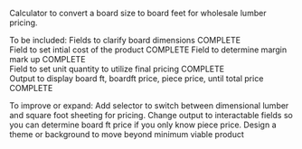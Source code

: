 Calculator to convert a board size to board feet for wholesale lumber pricing.

To be included:
Fields to clarify board dimensions  COMPLETE  
Field to set intial cost of the product  COMPLETE
Field to determine margin mark up  COMPLETE  
Field to set unit quantity to utilize final pricing  COMPLETE  
Output to display board ft, boardft price, piece price, until total price  COMPLETE

To improve or expand:
Add selector to switch between dimensional lumber and square foot sheeting for pricing.
Change output to interactable fields so you can determine board ft price if you only know piece price.
Design a theme or background to move beyond minimum viable product
